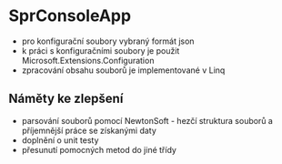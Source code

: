 # SprConsoleApp

- pro konfigurační soubory vybraný formát json
- k práci s konfiguračními soubory je použit Microsoft.Extensions.Configuration
- zpracování obsahu souborů je implementované v Linq

## Náměty ke zlepšení
- parsování souborů pomocí NewtonSoft - hezčí struktura souborů a příjemnější práce se získanými daty 
- doplnění o unit testy
- přesunutí pomocných metod do jiné třídy
